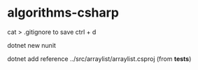 # algorithms-csharp

cat > .gitignore 
to save ctrl + d

dotnet new nunit

dotnet add reference ../src/arraylist/arraylist.csproj (from __tests__)


